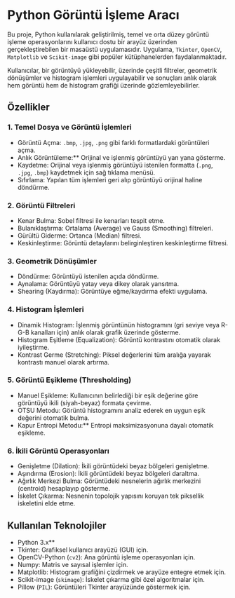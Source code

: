# Python Görüntü İşleme Aracı

Bu proje, Python kullanılarak geliştirilmiş, temel ve orta düzey görüntü işleme operasyonlarını kullanıcı dostu bir arayüz üzerinden gerçekleştirebilen bir masaüstü uygulamasıdır. Uygulama, `Tkinter`, `OpenCV`, `Matplotlib` ve `Scikit-image` gibi popüler kütüphanelerden faydalanmaktadır.

Kullanıcılar, bir görüntüyü yükleyebilir, üzerinde çeşitli filtreler, geometrik dönüşümler ve histogram işlemleri uygulayabilir ve sonuçları anlık olarak hem görüntü hem de histogram grafiği üzerinde gözlemleyebilirler.

## Özellikler

### 1. Temel Dosya ve Görüntü İşlemleri

  - Görüntü Açma: `.bmp`, `.jpg`, `.png` gibi farklı formatlardaki görüntüleri açma.
  - Anlık Görüntüleme:** Orijinal ve işlenmiş görüntüyü yan yana gösterme.
  - Kaydetme: Orijinal veya işlenmiş görüntüyü istenilen formatta (`.png`, `.jpg`, `.bmp`) kaydetmek için sağ tıklama menüsü.
  - Sıfırlama: Yapılan tüm işlemleri geri alıp görüntüyü orijinal haline döndürme.

### 2. Görüntü Filtreleri

  - Kenar Bulma: Sobel filtresi ile kenarları tespit etme.
  - Bulanıklaştırma: Ortalama (Average) ve Gauss (Smoothing) filtreleri.
  - Gürültü Giderme: Ortanca (Median) filtresi.
  - Keskinleştirme: Görüntü detaylarını belirginleştiren keskinleştirme filtresi.

### 3\. Geometrik Dönüşümler

  - Döndürme: Görüntüyü istenilen açıda döndürme.
  - Aynalama: Görüntüyü yatay veya dikey olarak yansıtma.
  - Shearing (Kaydırma): Görüntüye eğme/kaydırma efekti uygulama.

### 4\. Histogram İşlemleri

  - Dinamik Histogram: İşlenmiş görüntünün histogramını (gri seviye veya R-G-B kanalları için) anlık olarak grafik üzerinde gösterme.
  - Histogram Eşitleme (Equalization): Görüntü kontrastını otomatik olarak iyileştirme.
  - Kontrast Germe (Stretching): Piksel değerlerini tüm aralığa yayarak kontrastı manuel olarak artırma.

### 5. Görüntü Eşikleme (Thresholding)

  - Manuel Eşikleme: Kullanıcının belirlediği bir eşik değerine göre görüntüyü ikili (siyah-beyaz) formata çevirme.
  - OTSU Metodu: Görüntü histogramını analiz ederek en uygun eşik değerini otomatik bulma.
  - Kapur Entropi Metodu:** Entropi maksimizasyonuna dayalı otomatik eşikleme.

### 6. İkili Görüntü Operasyonları

  - Genişletme (Dilation): İkili görüntüdeki beyaz bölgeleri genişletme.
  - Aşındırma (Erosion): İkili görüntüdeki beyaz bölgeleri daraltma.
  - Ağırlık Merkezi Bulma: Görüntüdeki nesnelerin ağırlık merkezini (centroid) hesaplayıp gösterme.
  - İskelet Çıkarma: Nesnenin topolojik yapısını koruyan tek piksellik iskeletini elde etme.

## Kullanılan Teknolojiler

  - Python 3.x**
  - Tkinter: Grafiksel kullanıcı arayüzü (GUI) için.
  - OpenCV-Python (`cv2`): Ana görüntü işleme operasyonları için.
  - Numpy: Matris ve sayısal işlemler için.
  - Matplotlib: Histogram grafiğini çizdirmek ve arayüze entegre etmek için.
  - Scikit-image (`skimage`): İskelet çıkarma gibi özel algoritmalar için.
  - Pillow (`PIL`): Görüntüleri Tkinter arayüzünde göstermek için.
